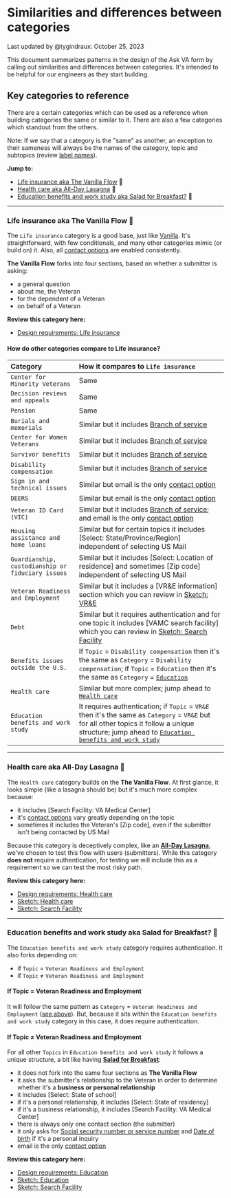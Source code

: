 # Similarities and differences between categories

Last updated by @tygindraux: October 25, 2023

This document summarizes patterns in the design of the Ask VA form by calling out similarities and differences between categories. It's intended to be helpful for our engineers as they start building.

## Key categories to reference

There are a certain categories which can be used as a reference when building categories the same or similar to it. There are also a few categories which standout from the others.

Note: If we say that a category is the "same" as another, an exception to their sameness will always be the names of the category, topic and subtopics (review [label names](https://github.com/department-of-veterans-affairs/va.gov-team/blob/master/products/ask-va/design/Category%2C%20topic%20and%20subtopic%20labels.md)).

**Jump to:**
- [Life insurance aka The Vanilla Flow](https://github.com/department-of-veterans-affairs/va.gov-team/blob/master/products/ask-va/design/Similarities%20and%20differences%20between%20categories.md#life-insurance-aka-the-vanilla-flow-) 🍦
- [Health care aka All-Day Lasagna](https://github.com/department-of-veterans-affairs/va.gov-team/blob/master/products/ask-va/design/Similarities%20and%20differences%20between%20categories.md#health-care-aka-all-day-lasagna-) 🍝
- [Education benefits and work study aka Salad for Breakfast?](https://github.com/department-of-veterans-affairs/va.gov-team/blob/master/products/ask-va/design/Similarities%20and%20differences%20between%20categories.md#education-benefits-and-work-study-aka-im-different-) 🥗

---

### Life insurance aka The Vanilla Flow 🍦

The `Life insurance` category is a good base, just like [Vanilla](https://cooking.nytimes.com/recipes/1016605-the-only-ice-cream-recipe-youll-ever-need). It's straightforward, with few conditionals, and many other categories mimic (or build on) it. Also, all [contact options](https://github.com/department-of-veterans-affairs/va.gov-team/blob/master/products/ask-va/design/List%20of%20contact%20options.md) are enabled consistently.

**The Vanilla Flow** forks into four sections, based on whether a submitter is asking:
- a general question
- about me, the Veteran
- for the dependent of a Veteran
- on behalf of a Veteran

**Review this category here:**
- [Design requirements: Life insurance](https://app.mural.co/t/departmentofveteransaffairs9999/m/departmentofveteransaffairs9999/1695423328470/f9c5091530a62f5966b628c21cb9b85ace70d62a?sender=u65f0a75fc7c68f2a5a2a9545)

#### How do other categories compare to Life insurance?
|Category|How it compares to `Life insurance`|
|:--|:--|
|`Center for Minority Veterans`|Same|
|`Decision reviews and appeals`|Same|
|`Pension`|Same|
|`Burials and memorials`|Similar but it includes [Branch of service](https://github.com/department-of-veterans-affairs/va.gov-team/blob/master/products/ask-va/design/Field%20rules.md#branch-of-service)|
|`Center for Women Veterans`|Similar but it includes [Branch of service](https://github.com/department-of-veterans-affairs/va.gov-team/blob/master/products/ask-va/design/Field%20rules.md#branch-of-service)|
|`Survivor benefits`|Similar but it includes [Branch of service](https://github.com/department-of-veterans-affairs/va.gov-team/blob/master/products/ask-va/design/Field%20rules.md#branch-of-service)|
|`Disability compensation`|Similar but it includes [Branch of service](https://github.com/department-of-veterans-affairs/va.gov-team/blob/master/products/ask-va/design/Field%20rules.md#branch-of-service)|
|`Sign in and technical issues`|Similar but email is the only [contact option](https://github.com/department-of-veterans-affairs/va.gov-team/blob/master/products/ask-va/design/List%20of%20contact%20options.md)|
|`DEERS`|Similar but email is the only [contact option](https://github.com/department-of-veterans-affairs/va.gov-team/blob/master/products/ask-va/design/List%20of%20contact%20options.md)|
|`Veteran ID Card (VIC)`|Similar but it includes [Branch of service](https://github.com/department-of-veterans-affairs/va.gov-team/blob/master/products/ask-va/design/Field%20rules.md#branch-of-service); and email is the only [contact option](https://github.com/department-of-veterans-affairs/va.gov-team/blob/master/products/ask-va/design/List%20of%20contact%20options.md)|
|`Housing assistance and home loans`|Similar but for certain topics it includes [Select: State/Province/Region] independent of selecting US Mail|
|`Guardianship, custodianship or fiduciary issues`|Similar but it includes [Select: Location of residence] and sometimes [Zip code] independent of selecting US Mail|
|`Veteran Readiness and Employment`|Similar but it includes a [VR&E information] section which you can review in [Sketch: VR&E](https://sketch.com/s/d5ab371b-3b77-4fef-a616-aa1345675f7c)|
|`Debt`|Similar but it requires authentication and for one topic it includes [VAMC search facility] which you can review in [Sketch: Search Facility](https://sketch.com/s/9a9968fd-01c9-4f51-b7be-076b25a3b019)|
|`Benefits issues outside the U.S.`|If `Topic` = `Disability compensation` then it's the same as `Category` = `Disability compensation`; if `Topic` = `Education` then it's the same as `Category` = [`Education`](https://github.com/department-of-veterans-affairs/va.gov-team/blob/master/products/ask-va/design/Similarities%20and%20differences%20between%20categories.md#education-benefits-and-work-study-aka-im-different-)|
|`Health care`|Similar but more complex; jump ahead to [`Health care`](https://github.com/department-of-veterans-affairs/va.gov-team/blob/master/products/ask-va/design/Similarities%20and%20differences%20between%20categories.md#health-care-aka-spaghetti-and-meatballs-)|
|`Education benefits and work study`|It requires authentication; if `Topic` = `VR&E` then it's the same as `Category` = `VR&E` but for all other topics it follow a unique structure; jump ahead to [`Education benefits and work study`](https://github.com/department-of-veterans-affairs/va.gov-team/blob/master/products/ask-va/design/Similarities%20and%20differences%20between%20categories.md#education-benefits-and-work-study-aka-im-different-)|

---

### Health care aka All-Day Lasagna 🍝

The `Health care` category builds on the **The Vanilla Flow**. At first glance, it looks simple (like a lasagna should be) but it's much more complex because:
- it includes [Search Facility: VA Medical Center]
- it's [contact options](https://github.com/department-of-veterans-affairs/va.gov-team/blob/master/products/ask-va/design/List%20of%20contact%20options.md) vary greatly depending on the topic
- sometimes it includes the Veteran's [Zip code], even if the submitter isn't being contacted by US Mail

Because this category is deceptively complex, like an **[All-Day Lasagna](https://www.seriouseats.com/no-holds-barred-lasagna-bolognese-pasta-italian-homemade-ricotta)**, we've chosen to test this flow with users (submitters). While this category **does not** require authentication, for testing we will include this as a requirement so we can test the most risky path.

**Review this category here:**
- [Design requirements: Health care](https://app.mural.co/t/departmentofveteransaffairs9999/m/departmentofveteransaffairs9999/1695423328470/f9c5091530a62f5966b628c21cb9b85ace70d62a?sender=u65f0a75fc7c68f2a5a2a9545)
- [Sketch: Health care](https://sketch.com/s/6a75d0a2-e484-4f1e-8675-ad5747a1a871)
- [Sketch: Search Facility](https://sketch.com/s/9a9968fd-01c9-4f51-b7be-076b25a3b019)

---

### Education benefits and work study aka Salad for Breakfast? 🥗

The `Education benefits and work study` category requires authentication. It also forks depending on:
- if `Topic` = `Veteran Readiness and Employment`
- if `Topic` ≠ `Veteran Readiness and Employment` 

#### If Topic = Veteran Readiness and Employment
It will follow the same pattern as `Category` = `Veteran Readiness and Employment` ([see above](https://github.com/department-of-veterans-affairs/va.gov-team/blob/master/products/ask-va/design/Similarities%20and%20differences%20between%20categories.md#life-insurance-aka-the-vanilla-flow-)). But, because it sits within the `Education benefits and work study` category in this case, it does require authentication.

#### If Topic ≠ Veteran Readiness and Employment
For all other `Topics` in `Education benefits and work study` it follows a unique structure, a bit like having **[Salad for Breakfast](https://www.google.com/search?sca_esv=576631001&q=Is+it+OK+to+have+salad+for+breakfast%3F&sa=X&ved=2ahUKEwjhj9qjoZKCAxXfI0QIHUSdCsIQzmd6BAgZEAY&biw=1803&bih=851&dpr=1)**:
- it does not fork into the same four sections as **The Vanilla Flow**
- it asks the submitter's relationship to the Veteran in order to determine whether it's a **business or personal relationship**
- it includes [Select: State of school]
- if it's a personal relationship, it includes [Select: State of residency]
- if it's a business relationship, it includes [Search Facility: VA Medical Center]
- there is always only one contact section (the submitter)
- it only asks for [Social security number or service number](https://github.com/department-of-veterans-affairs/va.gov-team/blob/master/products/ask-va/design/Field%20rules.md#social-security-number-or-service-number) and [Date of birth](https://github.com/department-of-veterans-affairs/va.gov-team/blob/master/products/ask-va/design/Field%20rules.md#date-of-birth) if it's a personal inquiry
- email is the only [contact option](https://github.com/department-of-veterans-affairs/va.gov-team/blob/master/products/ask-va/design/List%20of%20contact%20options.md)

**Review this category here:**
- [Design requirements: Education](https://app.mural.co/t/departmentofveteransaffairs9999/m/departmentofveteransaffairs9999/1695420804280/52101311ba374dec5e60aa33de63a2fe7f16102b?sender=u65f0a75fc7c68f2a5a2a9545)
- [Sketch: Education](https://sketch.com/s/7e494761-be10-4aef-a268-a45a02fbc5c3)
- [Sketch: Search Facility](https://sketch.com/s/9a9968fd-01c9-4f51-b7be-076b25a3b019)
